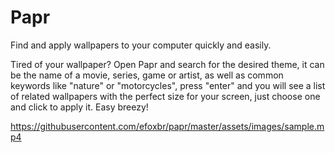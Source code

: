 # Papr
Find and apply wallpapers to your computer quickly and easily.

Tired of your wallpaper? Open Papr and search for the desired theme, it can be the name of a movie, series, game or artist, as well as common keywords like "nature" or "motorcycles", press "enter" and you will see a list of related wallpapers with the perfect size for your screen, just choose one and click to apply it. Easy breezy!

https://githubusercontent.com/efoxbr/papr/master/assets/images/sample.mp4
